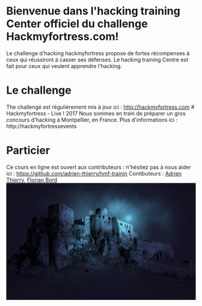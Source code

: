 # Bienvenue dans l'hacking training Center officiel du challenge Hackmyfortress.com!
Le challenge d'hacking hackmyfortress propose de fortes récompenses à ceux qui réussiront à casser ses défenses.
Le hacking training Centre est fait pour ceux qui veulent apprendre l'hacking.
# Le challenge
The challengé est régulièrement mis à jour ici : http://hackmyfortress.com # Hackmyfortress - Live ! 2017
Nous sommes en train de préparer un gros concours d'hacking à Montpellier, en France. Plus d'informations ici : http://hackmyfortressevents 
# Particier
Ce cours en ligne est ouvert aux contributeurs : n'hésitez pas à nous aider ici : https://github.com/adrien-thierry/hmf-trainin
Contibuteurs :  [Adrien Thierry](https://github.com/adrien-thierry), [Florian Bord](https://github.com/FlorianBord2)
![alt text](https://raw.githubusercontent.com/adrien-thierry/hmf-training/master/src/fortress.jpg "Fortress")
